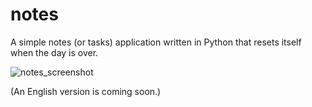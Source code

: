 # notes
A simple notes (or tasks) application written in Python that resets itself when the day is over.

![notes_screenshot](https://github.com/EduuG/notes/assets/54005791/871b7ab1-1ebe-41e9-9ed4-6dcea9262d50)

(An English version is coming soon.)
